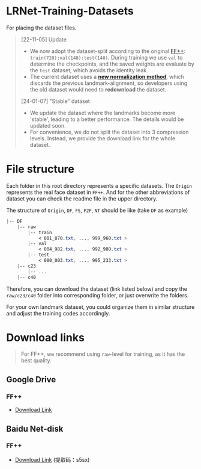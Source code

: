 # LRNet-Training-Datasets

For placing the dataset files.

> [22-11-05] Update
> - We now adopt the dataset-split according to the original [FF++](https://github.com/ondyari/FaceForensics/tree/master/dataset/splits): `train(720):val(140):test(140)`. During training we use `val` to determine the checkpoints, and the saved weights are evaluate by the `test` dataset, which avoids the identity leak.
> - The current dataset uses a [**new normalization method**](https://github.com/frederickszk/LRNet/blob/d090c80c9e14b28c2e293c4ba5f3e1e2b79bf5de/demo/utils/landmark_utils.py#L321), which discards the previous landmark-alignment, so developers using the old dataset would need to **redownload** the dataset.
> 
> [24-01-07] "Stable" dataset
> - We update the dataset where the landmarks become more 'stable', leading to a better performance. The details would be updated soon.
> - For convenience, we do not split the dataset into 3 compression levels. Instead, we provide the download link for the whole dataset.

# File structure

Each folder in this root directory represents a specific datasets. The `Origin` represents the real face dataset in `FF++`. And for the other abbreviations of dataset you can check the readme file in the upper directory.

The structure of `Origin`, `DF`, `FS`, `F2F`, `NT` should be like (take `DF` as example)

```css
|-- DF
    |-- raw
        |-- train
            < 001_870.txt, ..., 999_960.txt >
        |-- val
            < 004_982.txt, ..., 992_980.txt >
        |-- test
            < 000_003.txt, ..., 995_233.txt >
    |-- c23
        |-- ...
    |-- c40
```

Therefore, you can download the dataset (link listed below) and copy the `raw/c23/c40` folder into corresponding folder, or just overwrite the folders.

For your own landmark dataset, you could organize them in similar structure and adjust the training codes accordingly. 



# Download links
> For FF++, we recommend using `raw`-level for training, as it has the best quality.

## Google Drive

### FF++

- [Download Link](https://drive.google.com/file/d/1_w3dcK18wqPkir8RmT4VB8bmG_6DNl1t/view?usp=drive_link)


## Baidu Net-disk

### FF++

- [Download Link](https://pan.baidu.com/s/17nALjof9hbC2u-rh3b9zew?pwd=s5sx) (提取码：s5sx)

